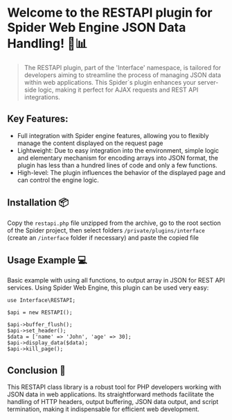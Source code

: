 # Welcome to the RESTAPI plugin for Spider Web Engine JSON Data Handling! 🚀📊

> The RESTAPI plugin, part of the 'Interface' namespace, is tailored for developers aiming to streamline the process of managing JSON data within web applications. This Spider`s plugin enhances your server-side logic, making it perfect for AJAX requests and REST API integrations.

## Key Features:
- Full integration with Spider engine features, allowing you to flexibly manage the content displayed on the request page
- Lightweight: Due to easy integration into the environment, simple logic and elementary mechanism for encoding arrays into JSON format, the plugin has less than a hundred lines of code and only a few functions. 
- High-level: The plugin influences the behavior of the displayed page and can control the engine logic.

## Installation 📦
Copy the `restapi.php` file unzipped from the archive, go to the root section of the Spider project, then select folders `/private/plugins/interface` (create an `/interface` folder if necessary) and paste the copied file

## Usage Example 💻

Basic example with using all functions, to output array in JSON for REST API services. Using Spider Web Engine, this plugin can be used very easy:
```
use Interface\RESTAPI;

$api = new RESTAPI();

$api->buffer_flush();
$api->set_header();
$data = ['name' => 'John', 'age' => 30];
$api->display_data($data);
$api->kill_page();
```

## Conclusion 🌟
This RESTAPI class library is a robust tool for PHP developers working with JSON data in web applications. Its straightforward methods facilitate the handling of HTTP headers, output buffering, JSON data output, and script termination, making it indispensable for efficient web development.
